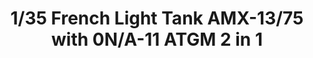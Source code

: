 ---
title: "1/35 French Light Tank AMX-13/75 with 0N/A-11 ATGM 2 in 1"
price: "TBA" 
desc: "Maketa"
img_path: "/assets/img/TAKO2038.jpg"
brand: "N/A"
available: false
special_offer: false
new: false
soon: false
cat: "0010000"
subcat: "0013100"
subsubcat: "0N/A"
sifra: "TAKO2038"
---
